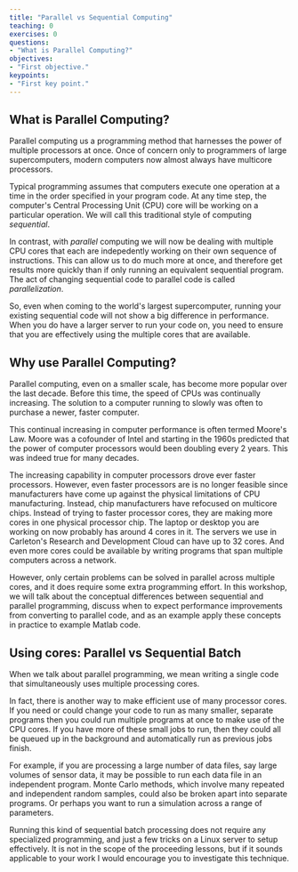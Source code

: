 ```yaml
---
title: "Parallel vs Sequential Computing"
teaching: 0
exercises: 0
questions:
- "What is Parallel Computing?"
objectives:
- "First objective."
keypoints:
- "First key point."
---
```


## What is Parallel Computing?

Parallel computing us a programming method that harnesses the power of multiple processors at once.  Once of concern only to programmers of large supercomputers, modern computers now almost always have multicore processors.

Typical programming assumes that computers execute one operation at a time in the order specified in your program code.  At any time step, the computer's Central Processing Unit (CPU) core will be working on a particular operation.  We will call this traditional style of computing *sequential*.

In contrast, with *parallel* computing we will now be dealing with multiple CPU cores that each are indepedently working on their own sequence of instructions.  This can allow us to do much more at once, and therefore get results more quickly than if only running an equivalent sequential program.  The act of changing sequential code to parallel code is called *parallelization*.

So, even when coming to the world's largest supercomputer, running your existing sequential code will not show a big difference in performance.  When you do have a larger server to run your code on, you need to ensure that you are effectively using the multiple cores that are available.

## Why use Parallel Computing?

Parallel computing, even on a smaller scale, has become more popular over the last decade.  Before this time, the speed of CPUs was continually increasing.  The solution to a computer running to slowly was often to purchase a newer, faster computer.

This continual increasing in computer performance is often termed Moore's Law.  Moore was a cofounder of Intel and starting in the 1960s predicted that the power of computer processors would been doubling every 2 years. This was indeed true for many decades.

The increasing capability in computer processors drove ever faster processors.  However, even faster processors are is no longer feasible since manufacturers have come up against the physical limitations of CPU manufacturing.  Instead, chip manufacturers have refocused on multicore chips.  Instead of trying to  faster processor cores, they are making more cores in one physical processor chip.  The laptop or desktop you are working on now probably has around 4 cores in it.  The servers we use in Carleton's Research and Development Cloud can have up to 32 cores.  And even more cores could be available by writing programs that span multiple computers across a network.

However, only certain problems can be solved in parallel across multiple cores, and it does require some extra programming effort. In this workshop, we will talk about the conceptual differences between sequential and parallel programming, discuss when to expect performance improvements from converting to parallel code, and as an example apply these concepts in practice to example Matlab code.

## Using cores: Parallel vs Sequential Batch

When we talk about parallel programming, we mean writing a single code that simultaneously uses multiple processing cores.

In fact, there is another way to make efficient use of many processor cores.  If you need or could change your code to run as many smaller, separate programs then you could run multiple programs at once to make use of the CPU cores.  If you have more of these small jobs to run, then they could all be queued up in the background and automatically run as previous jobs finish.

For example, if you are processing a large number of data files, say large volumes of sensor data, it may be possible to run each data file in an independent program.  Monte Carlo methods, which involve many repeated and independent random samples, could also be broken apart into separate programs.  Or perhaps you want to run a simulation across a range of parameters.

Running this kind of sequential batch processing does not require any specialized programming, and just a few tricks on a Linux server to setup effectively.  It is not in the scope of the proceeding lessons, but if it sounds applicable to your work I would encourage you to investigate this technique.
